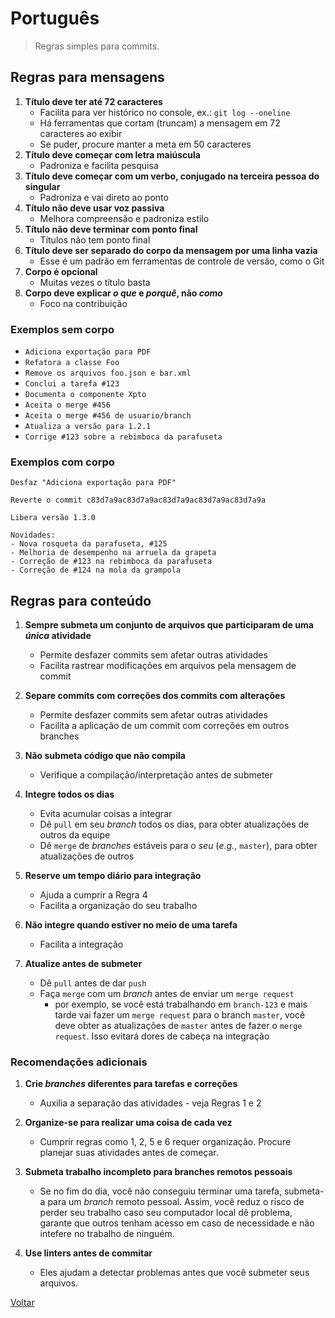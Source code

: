# Português

> Regras simples para commits.

## Regras para mensagens

1. **Título deve ter até 72 caracteres**
    - Facilita para ver histórico no console, ex.: `git log --oneline`
    - Há ferramentas que cortam (truncam) a mensagem em 72 caracteres ao exibir
    - Se puder, procure manter a meta em 50 caracteres
2. **Título deve começar com letra maiúscula**
    - Padroniza e facilita pesquisa
3. **Título deve começar com um verbo, conjugado na terceira pessoa do singular**
    - Padroniza e vai direto ao ponto
4. **Título não deve usar voz passiva**
    - Melhora compreensão e padroniza estilo
5. **Título não deve terminar com ponto final**
    - Títulos não tem ponto final
6. **Título deve ser separado do corpo da mensagem por uma linha vazia**
    - Esse é um padrão em ferramentas de controle de versão, como o Git
7. **Corpo é opcional**
    - Muitas vezes o título basta
8. **Corpo deve explicar *o que* e *porquê*, não *como***
    - Foco na contribuição

### Exemplos sem corpo

- `Adiciona exportação para PDF`
- `Refatora a classe Foo`
- `Remove os arquivos foo.json e bar.xml`
- `Conclui a tarefa #123`
- `Documenta o componente Xpto`
- `Aceita o merge #456`
- `Aceita o merge #456 de usuario/branch`
- `Atualiza a versão para 1.2.1`
- `Corrige #123 sobre a rebimboca da parafuseta`

### Exemplos com corpo
```
Desfaz "Adiciona exportação para PDF"

Reverte o commit c83d7a9ac83d7a9ac83d7a9ac83d7a9ac83d7a9a
```

```
Libera versão 1.3.0

Novidades:
- Nova rosqueta da parafuseta, #125
- Melhoria de desempenho na arruela da grapeta
- Correção de #123 na rebimboca da parafuseta
- Correção de #124 na mola da grampola
```

## Regras para conteúdo

1. **Sempre submeta um conjunto de arquivos que participaram de uma *única* atividade**
    - Permite desfazer commits sem afetar outras atividades
    - Facilita rastrear modificações em arquivos pela mensagem de commit

2. **Separe commits com correções dos commits com alterações**
    - Permite desfazer commits sem afetar outras atividades
    - Facilita a aplicação de um commit com correções em outros branches

3. **Não submeta código que não compila**
    - Verifique a compilação/interpretação antes de submeter

4. **Integre todos os dias**
    - Evita acumular coisas a integrar
    - Dê `pull` em seu *branch* todos os dias, para obter atualizações de outros da equipe
    - Dê `merge` de *branches* estáveis para o *seu* (*e.g.*, `master`), para obter atualizações de outros

5. **Reserve um tempo diário para integração**
    - Ajuda a cumprir a Regra 4
    - Facilita a organização do seu trabalho

6. **Não integre quando estiver no meio de uma tarefa**
    - Facilita a integração

5. **Atualize antes de submeter**
    - Dê `pull` antes de dar `push`
    - Faça `merge` com um *branch* antes de enviar um `merge request`
        - por exemplo, se você está trabalhando em `branch-123` e mais tarde vai fazer um `merge request` para o branch `master`, você deve obter as atualizações de `master` antes de fazer o `merge request`. Isso evitará dores de cabeça na integração

### Recomendações adicionais

1. **Crie *branches* diferentes para tarefas e correções**
    - Auxilia a separação das atividades - veja Regras 1 e 2

2. **Organize-se para realizar uma coisa de cada vez**
    - Cumprir regras como 1, 2, 5 e 6 requer organização. Procure planejar suas atividades antes de começar.

3. **Submeta trabalho incompleto para branches remotos pessoais**
    - Se no fim do dia, você não conseguiu terminar uma tarefa, submeta-a para um *branch* remoto pessoal. Assim, você reduz o risco de perder seu trabalho caso seu computador local dê problema, garante que outros tenham acesso em caso de necessidade e não intefere no trabalho de ninguém.

4. **Use linters antes de commitar**
    - Eles ajudam a detectar problemas antes que você submeter seus arquivos.


[Voltar](readme.md)